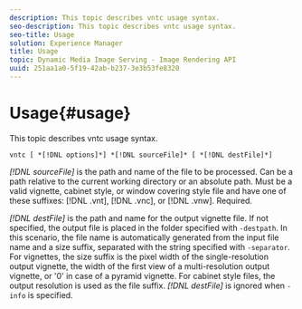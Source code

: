 ```yaml
---
description: This topic describes vntc usage syntax.
seo-description: This topic describes vntc usage syntax.
seo-title: Usage
solution: Experience Manager
title: Usage
topic: Dynamic Media Image Serving - Image Rendering API
uuid: 251aa1a0-5f19-42ab-b237-3e3b53fe8320
---
```


# Usage{#usage}

This topic describes vntc usage syntax.

 `vntc [ *[!DNL options]*] *[!DNL sourceFile]* [ *[!DNL destFile]*]`

*[!DNL sourceFile]* is the path and name of the file to be processed. Can be a path relative to the current working directory or an absolute path. Must be a valid vignette, cabinet style, or window covering style file and have one of these suffixes: [!DNL .vnt], [!DNL .vnc], or [!DNL .vnw]. Required.

*[!DNL destFile]* is the path and name for the output vignette file. If not specified, the output file is placed in the folder specified with `-destpath`. In this scenario, the file name is automatically generated from the input file name and a size suffix, separated with the string specified with `-separator`. For vignettes, the size suffix is the pixel width of the single-resolution output vignette, the width of the first view of a multi-resolution output vignette, or '0' in case of a pyramid vignette. For cabinet style files, the output resolution is used as the file suffix. *[!DNL destFile]* is ignored when `-info` is specified. 

